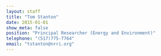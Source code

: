 ```yaml
---
layout: staff
title: "Tom Stanton"
date: 2015-01-01
show_meta: false
position: "Principal Researcher (Energy and Environment)"
telephone: "(517)775-7764"
email: "tstanton@nrri.org"
---
```

